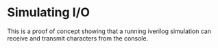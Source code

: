 # Simulating I/O

This is a proof of concept showing that a running iverilog simulation can
receive and transmit characters from the console.
